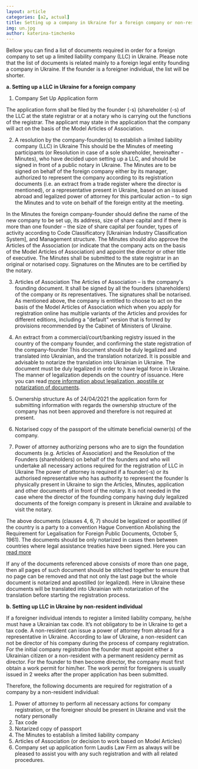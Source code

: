 ```yaml
---
layout: article
categories: [a2, actual]
title: Setting up a company in Ukraine for a foreign company or non-resident individual
img: un.jpg
author: katerina-timchenko
---
```


Bellow you can find a list of documents required in order for a foreign company to set up a limited liability company (LLC) in Ukraine. Please note that 
the list of documents is related mainly to a foreign legal entity founding a company in Ukraine. If the founder is a foreigner individual, the list will 
be shorter. 

**a. Setting up a LLC in Ukraine for a foreign company**

1. Company Set Up Application form 

The application form shall be filed by the founder (-s) (shareholder (-s) of the LLC at the state registrar or at a notary who is carrying out the functions
of the registrar. The applicant may state in the application that the company will act on the basis of the Model Articles of Association. 

2. A resolution by the company-founder(s) to establish a limited liability company (LLC) in Ukraine
This should be the Minutes of meeting participants (or Resolution in case of a sole shareholder, hereinafter - Minutes), who have decided upon setting up a
LLC, and should be signed in front of a public notary in Ukraine. The Minutes are to be signed on behalf of the foreign company either by its manager,
authorized to represent the company according to its registration documents (i.e. an extract from a trade register where the director is mentioned), or a representative present in Ukraine, based on an issued abroad and legalized power of attorney for this particular action – to sign the Minutes and to vote 
on behalf of the foreign entity at the meeting.

In the Minutes the foreign company-founder should define the name of the new company to be set up, its address, size of share capital and if there is more
than one founder – the size of share capital per founder, types of activity according to Code Classificatory [Ukrainian Industry Classification System], 
and Management structure. The Minutes should also approve the Articles of the Association (or indicate that the company acts on the basis of the Model Articles of Association) and appoint the director or other title of executive. The Minutes shall be submitted to the state registrar in an original or notarised copy. Signatures on the Minutes are to be certified by the notary.


3. Articles of Association
The Articles of Association – is the company's founding document. It shall be signed by all the founders (shareholders) of the company or its representatives. The signatures shall be notarised. 
As mentioned above, the company is entitled to choose to act on the basis of the Model Articles of Association which when you apply for registration online has multiple variants of the Articles and provides for different editions, including a "default" version that is formed by provisions recommended by the Cabinet of Ministers of Ukraine. 

4. An extract from a commercial/court/banking registry issued in the country of the company founder, and confirming the state registration of the company-founder
This document should be duly legalized and translated into Ukrainian, and the  translation notarized. It is possible and advisable to notarize the translation into Ukrainian in Ukraine. 
The document must be duly legalized in order to have legal force in Ukraine. The manner of legalization depends on the country of issuance. Here you can 
read [more information about legalization, apostille or notarization of documents]( http://itin.ua/legalization-of-documents.html).

5. Ownership structure 
As of 24/04/2021 the application form for submitting information with regards the ownership structure of the company has not been approved and therefore 
is not required at present.

6. Notarised copy of the passport of the ultimate beneficial owner(s) of the company.

7. Power of attorney authorizing persons who are to sign the foundation documents (e.g. Articles of Association) and the Resolution of the Founders (shareholders) on behalf of the founders and who will undertake all necessary actions required for the registration of LLC in Ukraine
The power of attorney is required if a founder(-s) or its authorised representative who has authority to represent the founder Is physically present in Ukraine to sign the Articles, Minutes, application and other documents of in front of the notary. It is not needed in the case where the director of the founding company having duly legalized documents of the foreign company is present in Ukraine and available to visit the notary. 

The above documents (clauses 4, 6, 7) should be legalized or apostilled (if the country is a party to a convention Hague Convention Abolishing the Requirement for Legalisation for Foreign Public Documents, October 5, 1961). The documents should be only notarized in cases then between countries where legal assistance treaties have been signed. Here you can [read more]( http://itin.ua/legalization-of-documents.html)

If any of the documents referenced above consists of more than one page, then all pages of such document should be stitched together to ensure that no page can be removed and that not only the last page but the whole document is notarized and apostilled (or legalized). Here in Ukraine these documents will be translated into Ukrainian with notarization of the translation before starting the registration process.

**b. Setting up LLC in Ukraine by non-resident individual**

If a foreigner individual intends to register a limited liability company, he/she must have a Ukrainian tax code. It’s not obligatory to be in Ukraine to 
get a tax code. A non-resident can issue a power of attorney from abroad for a representative in Ukraine. 
According to law of Ukraine, a non-resident can not be director of his company during the process of company registration. For the initial company registration the founder must appoint either a Ukrainian citizen or a non-resident with a permanent residency permit as director. For the founder to then 
become director, the company must first obtain a work permit for him/her.  The work permit for foreigners is usually issued in 2 weeks after the proper 
application has been submitted.

Therefore, the following documents are required for registration of a company by a non-resident individual:

1. Power of attorney to perform all necessary actions for company registration, or the foreigner should be present in Ukraine and visit the notary personally
2. Tax code
3. Notarized copy of passport
4. The Minutes to establish a limited liability company
5. Articles of Association (or decision to work based on Model Articles)
6. Company set up application form 
Laudis Law Firm as always will be pleased to assist you with any such registration and with all related procedures.
